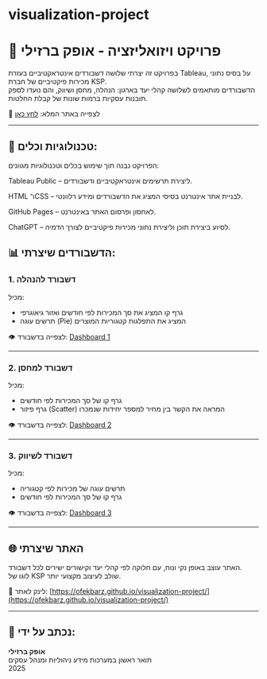 # visualization-project
# 🧠 פרויקט ויזואליזציה - אופק ברזילי

בפרויקט זה יצרתי שלושה דשבורדים אינטראקטיביים בעזרת Tableau, על בסיס נתוני מכירות פיקטיביים של חברת KSP.  
הדשבורדים מותאמים לשלושה קהלי יעד בארגון: הנהלה, מחסן ושיווק, והם נועדו לספק תובנות עסקיות ברמות שונות של קבלת החלטות.

🔗 לצפייה באתר המלא: [לחץ כאן](https://ofekbarz.github.io/visualization-project/)

---

## 🧩 טכנולוגיות וכלים:
הפרויקט נבנה תוך שימוש בכלים וטכנולוגיות מגוונים:

Tableau Public – ליצירת תרשימים אינטראקטיביים ודשבורדים.

HTML ו־CSS – לבניית אתר אינטרנט בסיסי המציג את הדשבורדים ומידע רלוונטי.

GitHub Pages – לאחסון ופרסום האתר באינטרנט.

ChatGPT – לסיוע ביצירת תוכן וליצירת נתוני מכירות פיקטיביים לצורך הדמיה.


## 📊 הדשבורדים שיצרתי:

### 1. דשבורד להנהלה
מכיל:
- גרף קו המציג את סך המכירות לפי חודשים ואזור גיאוגרפי
- תרשים עוגה (Pie) המציג את התפלגות קטגוריות המוצרים

👁️ לצפייה בדשבורד: [Dashboard 1](https://public.tableau.com/app/profile/ofek.barzilay/viz/1_17530319144630/Dashboard1?publish=yes)

---

### 2. דשבורד למחסן
מכיל:
- גרף קו של סך המכירות לפי חודשים
- גרף פיזור (Scatter) המראה את הקשר בין מחיר למספר יחידות שנמכרו

👁️ לצפייה בדשבורד: [Dashboard 2](https://public.tableau.com/app/profile/ofek.barzilay/viz/2_17530391371390/Dashboard2?publish=yes)

---

### 3. דשבורד לשיווק
מכיל:
- תרשים עוגה של מכירות לפי קטגוריה
- גרף קו של סך המכירות לפי חודשים

👁️ לצפייה בדשבורד: [Dashboard 3](https://public.tableau.com/app/profile/ofek.barzilay/viz/3_17530331893730/Dashboard3?publish=yes)

---

## 🌐 האתר שיצרתי

האתר עוצב באופן נקי ונוח, עם חלוקה לפי קהלי יעד וקישורים ישירים לכל דשבורד.  
לוגו של KSP שולב לעיצוב מקצועי יותר.

📎 לינק לאתר: [https://ofekbarz.github.io/visualization-project/](https://ofekbarz.github.io/visualization-project/)

---

## 👤 נכתב על ידי:
**אופק ברזילי**  
תואר ראשון במערכות מידע ניהוליות ומנהל עסקים  
2025
